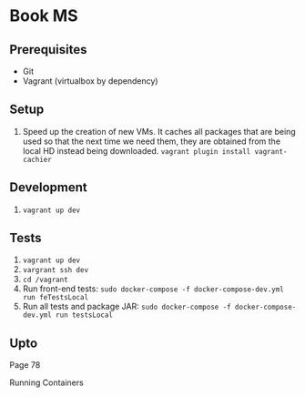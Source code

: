 # Book MS

## Prerequisites
* Git
* Vagrant (virtualbox by dependency)

## Setup
1. Speed up the creation of new VMs. It caches all packages that are being used so that the next time we need them, they are obtained from the local HD instead being downloaded. ```vagrant plugin install vagrant-cachier```

## Development
1. ```vagrant up dev```

## Tests
1. ```vagrant up dev```
2. ```vargrant ssh dev```
3. ```cd /vagrant```
4. Run front-end tests: ```sudo docker-compose -f docker-compose-dev.yml run feTestsLocal```
5. Run all tests and package JAR: ```sudo docker-compose -f docker-compose-dev.yml run testsLocal```


## Upto
Page 78

Running Containers
